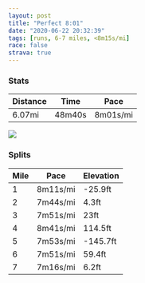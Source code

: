 ```yaml
---
layout: post
title: "Perfect 8:01"
date: "2020-06-22 20:32:39"
tags: [runs, 6-7 miles, <8m15s/mi]
race: false
strava: true
---
```


### Stats

| Distance | Time | Pace |
|----------|------|------|
|6.07mi|48m40s|8m01s/mi|

<img src='https://maps.googleapis.com/maps/api/staticmap?maptype=roadmap&path=enc:o`wwFresbMTi@F[AIII@QMEBJHF\Db@Nl@?|@XTJ`Ap@b@d@bAh@PPL\T^\R~@Vn@f@p@XTVfAB\T^Db@^P@VXXHRLPRLVh@b@PVLDp@l@Zn@LNv@XTZb@Pn@j@b@NRNv@L\Tb@l@XTdAl@R\|BxAP^VFHRHHVBXZd@PVR`@LTAJDh@^hAj@FHN^HFtAr@d@PfA|@t@t@XPXHXTdAh@VDl@h@r@TRTb@NvAjATZZh@NNd@JtBRf@LfAg@j@Bb@GJ@^n@NJ|Ar@\A`AL\X`AMX?NJdALf@Ih@e@\SRUbAYPOPEx@?`AYb@?`@It@q@L@XNz@Gd@KzAH\Kl@Bl@MHG@M`@YV[l@MFIPGf@FBCT}@b@m@TSZAb@S~@o@`C{@d@GlAi@r@{@v@mB^i@BQf@sA@OTu@Ve@TeAZe@^_@No@d@k@Ne@fAgBNkA^gAn@y@d@]Go@?uAXe@TSRa@DQNYL_@b@w@Ti@BMAa@@Qj@gAPWRg@@a@FQE]?c@H]P[?WBKPQb@aAROr@SzAA^Ff@XvAGjB\pAGp@Xt@?nANp@^ZHnAl@f@@rB`@DCz@l@vAn@|@Pl@d@rB\hCbAnBZhB`ArAf@`Al@LJFNZXRe@t@e@h@i@Zq@PMdAa@bB}@zAkAtAy@hA_@~@U|AaAx@]d@[n@U~@o@t@SjAkAXMd@Gj@[|Aq@VGr@c@^EvEuBnBgAvAs@r@W`@Wn@M`@Wt@Yh@w@TOPIT?RIn@Gd@[dBo@rAMnAi@nBkA|@u@lCmAf@K^WXIlAAbAe@XCd@_@b@i@JC`@PK?IKEMUK?y@IWFy@@cBHoA@qBHg@FaBLw@EeAE[RiAGcC?yATqB@k@F]ESLM\Ab@BxA?`ALJAHMLi@P{EG{@HyAGo@?aAHaBEwAFyACqAF{ACeDH{@?_@Fg@?QJcBA{BEe@Ia@CaAHe@Dq@HEXH\Cb@Ij@WhBUr@Sd@Pf@?h@Ht@GTKh@M`@Bp@ChBRbA?f@OlAJ|A@|@OVe@D?Te@PS\MNSb@Up@LZOhCCb@I^Dn@E\Mj@?&key=AIzaSyC1MId7bFpkLXNAaYhBSTb8jLyiSqzbDtM&size=800x800&markers=color:yellow|label:S|40.75544,-73.9953&markers=color:green|label:F|40.689719999999994,-73.97029999999997'>

### Splits

| Mile | Pace | Elevation |
|------|------|-----------|
|1|8m11s/mi|-25.9ft|
|2|7m44s/mi|4.3ft|
|3|7m51s/mi|23ft|
|4|8m41s/mi|114.5ft|
|5|7m53s/mi|-145.7ft|
|6|7m51s/mi|59.4ft|
|7|7m16s/mi|6.2ft|
